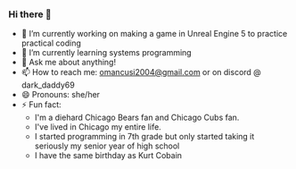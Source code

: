### Hi there 👋

- 🔭 I’m currently working on making a game in Unreal Engine 5 to practice practical coding
- 🌱 I’m currently learning systems programming
- 💬 Ask me about anything!
- 📫 How to reach me: omancusi2004@gmail.com or on discord @ dark_daddy69
- 😄 Pronouns: she/her
- ⚡ Fun fact: 
  - I'm a diehard Chicago Bears fan and Chicago Cubs fan. 
  - I've lived in Chicago my entire life. 
  - I started programming in 7th grade but only started taking it seriously my senior year of high school
  - I have the same birthday as Kurt Cobain

